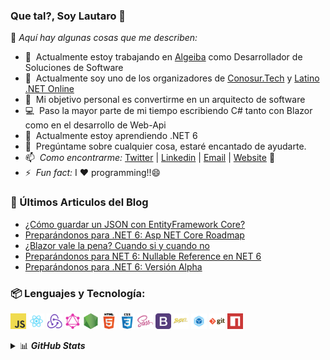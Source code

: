 ###  Que tal?, Soy Lautaro 👋

📌 _Aquí hay algunas cosas que me describen:_

- 💼 &nbsp;Actualmente estoy trabajando en [Algeiba](https://www.algeiba.com/) como Desarrollador de Soluciones de Software
- 🔖 &nbsp;Actualmente soy uno de los organizadores de [Conosur.Tech](https://conosur.tech/) y [Latino .NET Online](https://latinonet.online/)
- 🔭 &nbsp;Mi objetivo personal es convertirme en un arquitecto de software
- 💻 &nbsp;Paso la mayor parte de mi tiempo escribiendo C# tanto con Blazor como en el desarrollo de Web-Api
- 🌱 &nbsp;Actualmente estoy aprendiendo .NET 6
- 💬 &nbsp;Pregúntame sobre cualquier cosa, estaré encantado de ayudarte.
- 📫 &nbsp;_Como encontrarme:_ [Twitter](https://twitter.com/lauchacarro) | [Linkedin](https://www.linkedin.com/in/lautaro-carro/) | [Email](mailto:lautaroecarro@gmail.com) | [Website](https://lautarocarro.blog) 🚀
- ⚡ &nbsp;_Fun fact:_ I ❤️ programming!!😄

### 📩 Últimos Articulos del Blog
<!-- BLOG-POST-LIST:START -->
- [¿Cómo guardar un JSON con EntityFramework Core?](https://lautarocarro.blog/como-guardar-un-json-con-entityframework-core/)
- [Preparándonos para .NET 6: Asp NET Core Roadmap](https://lautarocarro.blog/preparandonos-para-net-6-asp-net-core-roadmap/)
- [¿Blazor vale la pena? Cuando si y cuando no](https://lautarocarro.blog/blazor-vale-la-pena-cuando-si-y-cuando-no/)
- [Preparándonos para NET 6: Nullable Reference en NET 6](https://lautarocarro.blog/preparandonos-para-net-6-nullable-reference-en-net-6/)
- [Preparándonos para .NET 6: Versión Alpha](https://lautarocarro.blog/preparandonos-para-net-6-version-alpha/)
<!-- BLOG-POST-LIST:END -->

### 📦 Lenguajes y Tecnología: 

<code><img height="25" src="https://raw.githubusercontent.com/github/explore/80688e429a7d4ef2fca1e82350fe8e3517d3494d/topics/javascript/javascript.png"></code>
<code><img height="25" src="https://raw.githubusercontent.com/github/explore/80688e429a7d4ef2fca1e82350fe8e3517d3494d/topics/react/react.png"></code>
<code><img height="25" src="https://raw.githubusercontent.com/github/explore/80688e429a7d4ef2fca1e82350fe8e3517d3494d/topics/redux/redux.png"></code>
<code><img height="25" src="https://raw.githubusercontent.com/github/explore/5c058a388828bb5fde0bcafd4bc867b5bb3f26f3/topics/graphql/graphql.png"></code>
<code><img height="25" src="https://raw.githubusercontent.com/github/explore/80688e429a7d4ef2fca1e82350fe8e3517d3494d/topics/nodejs/nodejs.png"></code>
<code><img height="25" src="https://raw.githubusercontent.com/github/explore/80688e429a7d4ef2fca1e82350fe8e3517d3494d/topics/html/html.png"></code>
<code><img height="25" src="https://raw.githubusercontent.com/github/explore/80688e429a7d4ef2fca1e82350fe8e3517d3494d/topics/css/css.png"></code>
<code><img height="25" src="https://raw.githubusercontent.com/github/explore/80688e429a7d4ef2fca1e82350fe8e3517d3494d/topics/sass/sass.png"></code>
<code><img height="25" src="https://raw.githubusercontent.com/github/explore/80688e429a7d4ef2fca1e82350fe8e3517d3494d/topics/bootstrap/bootstrap.png"></code>
<code><img height="25" src="https://raw.githubusercontent.com/github/explore/cb39e2385dfcec8a661d01bfacff6b1e33bbaa9d/topics/babel/babel.png"></code>
<code><img height="25" src="https://raw.githubusercontent.com/github/explore/80688e429a7d4ef2fca1e82350fe8e3517d3494d/topics/webpack/webpack.png"></code>
<code><img height="25" src="https://raw.githubusercontent.com/github/explore/80688e429a7d4ef2fca1e82350fe8e3517d3494d/topics/git/git.png"></code>
<code><img height="25" src="https://raw.githubusercontent.com/github/explore/80688e429a7d4ef2fca1e82350fe8e3517d3494d/topics/npm/npm.png"></code>
<br />
<details>
  <summary>📊 <b><i>GitHub Stats</i></b></summary>
  <img src="https://github-readme-stats.vercel.app/api?username=lauchacarro&show_icons=true&theme=gotham" alt="Lautaro Carro GitHub Stats" />
</details>
